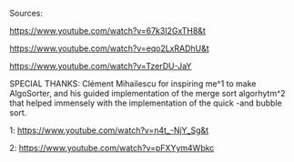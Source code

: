 Sources:

https://www.youtube.com/watch?v=67k3I2GxTH8&t

https://www.youtube.com/watch?v=eqo2LxRADhU&t

https://www.youtube.com/watch?v=TzerDU-JaY

SPECIAL THANKS: 
Clément Mihailescu for inspiring me^1 to make AlgoSorter, and his guided implementation of the merge sort algorhytm^2 that helped immensely with the 
implementation of the quick -and bubble sort.      

1: https://www.youtube.com/watch?v=n4t_-NjY_Sg&t

2: https://www.youtube.com/watch?v=pFXYym4Wbkc

